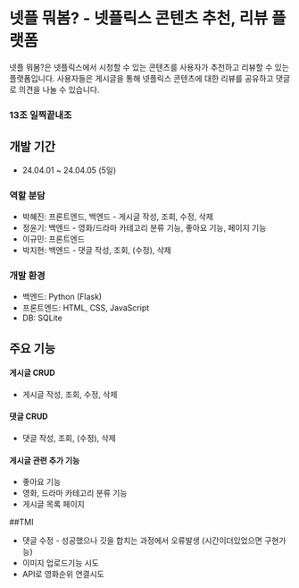 # 넷플 뭐봄? - 넷플릭스 콘텐츠 추천, 리뷰 플랫폼
넷플 뭐봄?은 넷플릭스에서 시청할 수 있는 콘텐츠를 사용자가 추천하고 리뷰할 수 있는 플랫폼입니다.
사용자들은 게시글을 통해 넷플릭스 콘텐츠에 대한 리뷰를 공유하고 댓글로 의견을 나눌 수 있습니다.

### 13조 일찍끝내조


## 개발 기간
* 24.04.01 ~ 24.04.05 (5일)


### 역할 분담
* 박혜진: 프론트엔드, 백엔드 - 게시글 작성, 조회, 수정, 삭제
* 정윤기: 백엔드 - 영화/드라마 카테고리 분류 기능, 좋아요 기능, 페이지 기능
* 이규민: 프론트엔드
* 박지현: 백엔드 - 댓글 작성, 조회, (수정), 삭제

### 개발 환경
* 백엔드: Python (Flask)
* 프론트엔드: HTML, CSS, JavaScript
* DB: SQLite

## 주요 기능
#### 게시글 CRUD
- 게시글 작성, 조회, 수정, 삭제
#### 댓글 CRUD
- 댓글 작성, 조회, (수정), 삭제
#### 게시글 관련 추가 기능
- 좋아요 기능
- 영화, 드라마 카테고리 분류 기능
- 게시글 목록 페이지


##TMI
- 댓글 수정 - 성공했으나 깃을 합치는 과정에서 오류발생 (시간이더있었으면 구현가능)
- 이미지 업로드기능 시도
- API로 영화순위 연결시도
